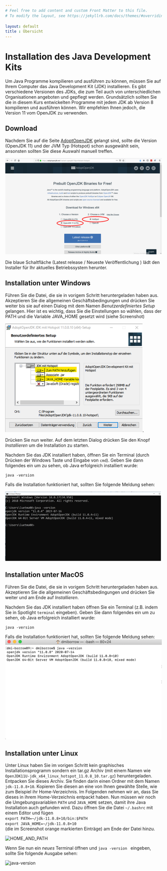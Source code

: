 ```yaml
---
# Feel free to add content and custom Front Matter to this file.
# To modify the layout, see https://jekyllrb.com/docs/themes/#overriding-theme-defaults

layout: default
title : Übersicht
---
```

# Installation des Java Development Kits

Um Java Programme kompilieren und ausführen zu können, müssen Sie auf Ihrem Computer das Java Development Kit (JDK) installieren. 
Es gibt verschiedene Versionen des JDKs, die zum Teil auch von unterschiedlichen Organisationen angeboten und gepflegt werden.
Grundsätzlich sollten Sie die in diesem Kurs entwickelten Programme mit jedem JDK ab Version 8 kompilieren und ausführen können. 
Wir empfehlen Ihnen jedoch, die Version 11 vom OpenJDK zu verwenden.

## Download

Nachdem Sie auf die Seite [AdoptOpenJDK](https://adoptopenjdk.net/?variant=openjdk11&jvmVariant=hotspot) gelangt sind, sollte die Version (OpenJDK 11) und der JVM Typ (Hotspot) schon ausgewählt sein, ansonsten sollten Sie diese Auswahl manuell treffen. 

![jdk-version](./images/choosejdk.png)

Die blaue Schaltfläche (Latest release / Neueste Veröffentlichung ) lädt den Installer für Ihr aktuelles Betriebssystem herunter.

## Installation unter Windows

Führen Sie die Datei, die sie in vorigem Schritt heruntergeladen haben aus. 
Akzeptieren Sie die allgemeinen Geschäftsbedingungen und drücken Sie weiter bis sie 
auf einen Dialog mit dem Namen *Benutzerdefiniertes Setup* gelangen. 
Hier ist es wichtig, dass Sie die Einstellungen so wählen, dass der PATH und die Variable JAVA_HOME gesetzt wird (siehe Screenshot)

![benutzerdefiniertes-setup](images/jdk-windows-path-home.png).

Drücken Sie nun weiter. Auf dem letzten Dialog drücken Sie den Knopf *Installieren* um die Installation zu starten. 

Nachdem Sie das JDK installiert haben, öffnen Sie ein Terminal (durch Drücken der Windows Taste und Eingabe von ```cmd```). Geben Sie dann folgendes ein um zu sehen, ob Java erfolgreich installiert wurde:

```
java -version
```

Falls die Installation funktioniert hat, sollten Sie folgende Meldung sehen:

![java-version](./images/java-version.png)

## Installation unter MacOS

Führen Sie die Datei, die sie in vorigem Schritt heruntergeladen haben aus. Akzeptieren Sie die allgemeinen Geschäftsbedingungen und drücken Sie weiter und am Ende auf *Installieren*.

Nachdem Sie das JDK installiert haben öffnen Sie ein Terminal (z.B. indem Sie in Spotlight ```terminal``` eingeben). Geben Sie dann folgendes ein um zu sehen, ob Java erfolgreich installiert wurde:

```
java -version
```
Falls die Installation funktioniert hat, sollten Sie folgende Meldung sehen:
![java-version](./images/java-version-mac.png)


## Installation unter Linux

Unter Linux haben Sie im vorigen Schritt kein graphisches Installationsprogramm sondern ein tar.gz Archiv (mit einem Namen  wie ```OpenJDK11U-jdk_x64_linux_hotspot_11.0.8_10.tar.gz```) heruntergeladen.  
Entpacken Sie dieses Archiv. Sie finden darin einen Ordner mit dem Namen ```jdk-11.0.8+10```. Kopieren Sie diesen an eine von Ihnen gewählte Stelle, wie zum Beispiel ihr Home-Verzeichnis. Im Folgenden nehmen wir an, dass Sie dieses in ihrem Home-Verzeichnis entpackt haben. Nun müssen wir noch die Umgebungsvariablen ```PATH``` und ```JAVA_HOME``` setzen, damit ihre Java Installation auch gefunden wird. Dazu öffnen Sie die Datei
```~/.bashrc``` mit einem Editor und fügen  
```export PATH=~/jdk-11.0.8+10/bin:$PATH```   
```export JAVA_HOME=~/jdk-11.0.8+10```  
(die im Screenshot orange markierten Einträge) am Ende der Datei hinzu.

![HOME_AND_PATH](images/java-environment-linux.png)

Wenn Sie nun ein *neues* Terminal öffnen und ```java -version ``` eingeben, 
sollte Sie folgende Ausgabe sehen:

![java-version](./images/java-version-linux.png)
 

 
 